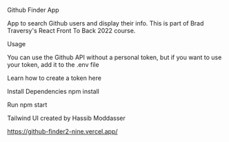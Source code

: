 Github Finder App

App to search Github users and display their info. This is part of Brad Traversy's React Front To Back 2022 course.

Usage

You can use the Github API without a personal token, but if you want to use your token, add it to the .env file

Learn how to create a token here

Install Dependencies
npm install

Run
npm start

Tailwind UI created by Hassib Moddasser

https://github-finder2-nine.vercel.app/
